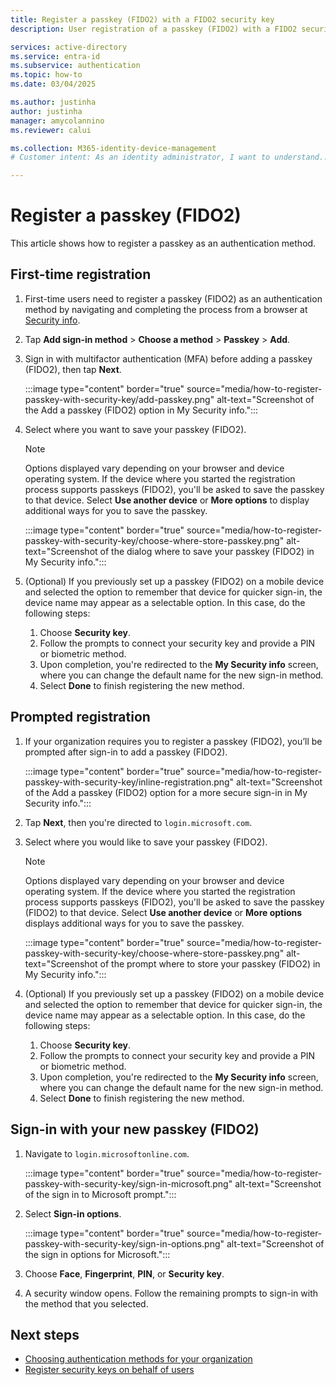 ```yaml
---
title: Register a passkey (FIDO2) with a FIDO2 security key
description: User registration of a passkey (FIDO2) with a FIDO2 security key.

services: active-directory
ms.service: entra-id 
ms.subservice: authentication
ms.topic: how-to
ms.date: 03/04/2025

ms.author: justinha
author: justinha
manager: amycolannino
ms.reviewer: calui

ms.collection: M365-identity-device-management
# Customer intent: As an identity administrator, I want to understand... 

---
```

# Register a passkey (FIDO2)

This article shows how to register a passkey as an authentication method. 

## First-time registration

1. First-time users need to register a passkey (FIDO2) as an authentication method by navigating and completing the process from a browser at [Security info](https://mysignins.microsoft.com/security-info).
1. Tap **Add sign-in method** > **Choose a method** > **Passkey** > **Add**.
1. Sign in with multifactor authentication (MFA) before adding a passkey (FIDO2), then tap **Next**.

   :::image type="content" border="true" source="media/how-to-register-passkey-with-security-key/add-passkey.png" alt-text="Screenshot of the Add a passkey (FIDO2) option in My Security info.":::

1. Select where you want to save your passkey (FIDO2). 

   > [!NOTE]
   > Options displayed vary depending on your browser and device operating system. If the device where you started the registration process supports passkeys (FIDO2), you'll be asked to save the passkey to that device. Select **Use another device** or **More options** to display additional ways for you to save the passkey. 

   :::image type="content" border="true" source="media/how-to-register-passkey-with-security-key/choose-where-store-passkey.png" alt-text="Screenshot of the dialog where to save your passkey (FIDO2) in My Security info.":::

1. (Optional) If you previously set up a passkey (FIDO2) on a mobile device and selected the option to remember that device for quicker sign-in, the device name may appear as a selectable option. In this case, do the following steps: 

   1. Choose **Security key**.
   1. Follow the prompts to connect your security key and provide a PIN or biometric method. 
   1. Upon completion, you're redirected to the **My Security info** screen, where you can change the default name for the new sign-in method. 
   1. Select **Done** to finish registering the new method.

## Prompted registration

1. If your organization requires you to register a passkey (FIDO2), you’ll be prompted after sign-in to add a passkey (FIDO2).

   :::image type="content" border="true" source="media/how-to-register-passkey-with-security-key/inline-registration.png" alt-text="Screenshot of the Add a passkey (FIDO2) option for a more secure sign-in in My Security info.":::

1. Tap **Next**, then you're directed to `login.microsoft.com`. 
1. Select where you would like to save your passkey (FIDO2).

   > [!NOTE]
   > Options displayed vary depending on your browser and device operating system. If the device where you started the registration process supports passkeys (FIDO2), you'll be asked to save the passkey (FIDO2) to that device. Select **Use another device** or **More options** displays additional ways for you to save the passkey. 

   :::image type="content" border="true" source="media/how-to-register-passkey-with-security-key/choose-where-store-passkey.png" alt-text="Screenshot of the prompt where to store your passkey (FIDO2) in My Security info.":::

1. (Optional) If you previously set up a passkey (FIDO2) on a mobile device and selected the option to remember that device for quicker sign-in, the device name may appear as a selectable option. In this case, do the following steps: 

   1. Choose **Security key**.
   1. Follow the prompts to connect your security key and provide a PIN or biometric method. 
   1. Upon completion, you're redirected to the **My Security info** screen, where you can change the default name for the new sign-in method. 
   1. Select **Done** to finish registering the new method.

## Sign-in with your new passkey (FIDO2)

1. Navigate to `login.microsoftonline.com`.

   :::image type="content" border="true" source="media/how-to-register-passkey-with-security-key/sign-in-microsoft.png" alt-text="Screenshot of the sign in to Microsoft prompt.":::

1. Select **Sign-in options**.

   :::image type="content" border="true" source="media/how-to-register-passkey-with-security-key/sign-in-options.png" alt-text="Screenshot of the sign in options for Microsoft.":::

1. Choose **Face**, **Fingerprint**, **PIN**, or **Security key**.
1. A security window opens. Follow the remaining prompts to sign-in with the method that you selected. 

## Next steps

- [Choosing authentication methods for your organization](concept-authentication-methods.md)
- [Register security keys on behalf of users](how-to-enable-passkey-fido2.md)


